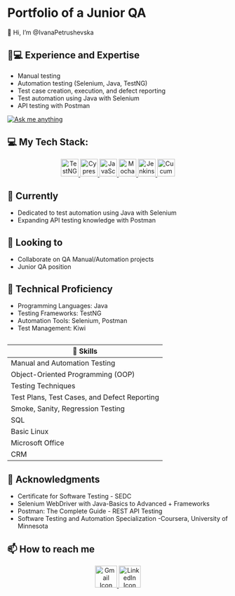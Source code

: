 # Portfolio of a Junior QA 

👋 Hi, I’m @IvanaPetrushevska

## 👨💻 Experience and Expertise

- Manual testing
- Automation testing (Selenium, Java, TestNG)
- Test case creation, execution, and defect reporting
- Test automation using Java with Selenium
- API testing with Postman

[![Ask me anything](https://camo.githubusercontent.com/a8b620de578ba63ed29db854d674d8e938aa54c037bda277642e30227a2b8133/68747470733a2f2f696d672e736869656c64732e696f2f62616467652f41736b2532306d652d616e797468696e672d3161626339632e737667)](https://www.linkedin.com/in/ivana-petrushevska-385761224/)


## 💻 My Tech Stack:

<p align="center">
  <a href="https://simpleicons.org/">
    <img src="https://img.icons8.com/color/48/000000/testng.png" width="40" height="40" alt="TestNG"/>
    <img src="https://img.icons8.com/color/48/000000/cypress.png" width="40" height="40" alt="Cypress"/>
    <img src="https://img.icons8.com/color/48/000000/javascript.png" width="40" height="40" alt="JavaScript"/>
    <img src="https://img.icons8.com/color/48/000000/mocha.png" width="40" height="40" alt="Mocha"/>
    <img src="https://img.icons8.com/color/48/000000/jenkins.png" width="40" height="40" alt="Jenkins"/>
    <img src="https://img.icons8.com/color/48/000000/cucumber.png" width="40" height="40" alt="Cucumber"/>
  </a>
</p>

## 🌱 Currently 
- Dedicated to test automation using Java with Selenium 
- Expanding API testing knowledge with Postman

## 💞️ Looking to 
- Collaborate on QA Manual/Automation projects 
- Junior QA position

## 🚀 Technical Proficiency
- Programming Languages: Java
- Testing Frameworks: TestNG
- Automation Tools: Selenium, Postman
- Test Management: Kiwi

## 
| 💪 Skills |
|---------------------------|
| Manual and Automation Testing |
| Object-Oriented Programming (OOP) |
| Testing Techniques |
| Test Plans, Test Cases, and Defect Reporting |
| Smoke, Sanity, Regression Testing |
| SQL |
| Basic Linux |
| Microsoft Office |
| CRM |

## 🌟 Acknowledgments
- Certificate for Software Testing - SEDC
- Selenium WebDriver with Java-Basics to Advanced + Frameworks
- Postman: The Complete Guide - REST API Testing
- Software Testing and Automation Specialization -Coursera, University of Minnesota


## 📫 How to reach me
<p align="center">
  <a href="mailto:kostadinovska.1994@hotmail.com">
    <img src="https://skillicons.dev/icons?i=gmail" alt="Gmail Icon" width="50" height="50" style="max-width: 100%;">
  </a>
  <a href="https://www.linkedin.com/in/ivana-petrushevska-385761224/">
    <img src="https://skillicons.dev/icons?i=linkedin" alt="LinkedIn Icon" width="50" height="50" style="max-width: 100%;">
  </a>
</p>
